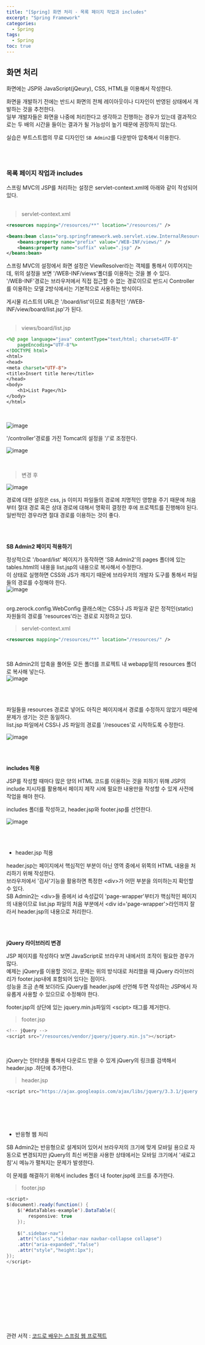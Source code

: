 ```yaml
---
title: "[Spring] 화면 처리 - 목록 페이지 작업과 includes"
excerpt: "Spring Framework"
categories: 
  - Spring
tags: 
  - Spring
toc: true
---
```



## 화면 처리

화면에는 JSP와 JavaScript(jQeury), CSS, HTML을 이용해서 작성한다.<br>

화면을 개발하기 전에는 반드시 화면의 전체 레이아웃이나 디자인이 반영된 상태에서 개발하는 것을 추천한다.<br>
일부 개발자들은 화면을 나중에 처리한다고 생각하고 진행하는 경우가 있는데 결과적으로는 두 배의 시간을 들이는 결과가 될 가능성이 높기 때문에 권장하지 않는다.<br>

실습은 부트스트랩의 무료 디자인인 `SB Admin2`를 다운받아 압축해서 이용한다.<br>

<br><br>

### 목록 페이지 작업과 includes

스프링 MVC의 JSP를 처리하는 설정은 servlet-context.xml에 아래와 같이 작성되어 있다.<br>
<br>

> servlet-context.xml

```xml
<resources mapping="/resources/**" location="/resources/" />

<beans:bean class="org.springframework.web.servlet.view.InternalResourceViewResolver">
    <beans:property name="prefix" value="/WEB-INF/views/" />
    <beans:property name="suffix" value=".jsp" />
</beans:bean>
```


스프링 MVC의 설정에서 화면 설정은 ViewResolver라는 객체를 통해서 이루어지는데, 위의 설정을 보면 '/WEB-INF/views'폴더를 이용하는 것을 볼 수 있다.<br>
'/WEB-INF'경로는 브라우저에서 직접 접근할 수 없는 경로이므로 반드시 Controller를 이용하는 모델 2방식에서는 기본적으로 사용하는 방식이다.<br>

게시물 리스트의 URL은 '/board/list'이므로 최종적인 '/WEB-INF/view/board/list.jsp'가 된다.<br>
<br>

> views/board/list.jsp

```jsp
<%@ page language="java" contentType="text/html; charset=UTF-8"
    pageEncoding="UTF-8"%>
<!DOCTYPE html>
<html>
<head>
<meta charset="UTF-8">
<title>Insert title here</title>
</head>
<body>
	<h1>List Page</h1>
</body>
</html>
```
<br>

![image](https://user-images.githubusercontent.com/73421820/121705994-2aa05d00-cb10-11eb-882a-60393b60155d.png)
<br>

'/controller'경로를 가진 Tomcat의 설정을 '/'로 조정한다.<br>

![image](https://user-images.githubusercontent.com/73421820/121706187-5885a180-cb10-11eb-9e19-c55df4574837.png)

<br>

> 변경 후

![image](https://user-images.githubusercontent.com/73421820/121706301-76eb9d00-cb10-11eb-8334-ad6822352e92.png)<br>

경로에 대한 설정은 css, js 이미지 파일들의 경로에 치명적인 영향을 주기 때문에 처음부터 절대 경로 혹은 상대 경로에 대해서 명확히 결정한 후에 프로젝트를 진행해야 된다.<br>
일반적인 경우라면 절대 경로를 이용하는 것이 좋다.<br>

<br><br>

**SB Admin2 페이지 적용하기**

정상적으로 '/board/list' 페이지가 동작하면 'SB Admin2'의 pages 폴더에 있는 tables.html의 내용을 list.jsp의 내용으로 복사해서 수정한다.<br>
이 상태로 실행하면 CSS와 JS가 깨지기 때문에 브라우저의 개발자 도구를 통해서 파일들의 경로를 수정해야 한다.<br>
![image](https://user-images.githubusercontent.com/73421820/121709248-507b3100-cb13-11eb-9a41-87f0d95b59c9.png)
<br><br>

org.zerock.config.WebConfig 클래스에는 CSS나 JS 파일과 같은 정적인(static) 자원들의 경로를 'resources'라는 경로로 지정하고 있다.<br>

> servlet-context.xml

```xml
<resources mapping="/resources/**" location="/resources/" />
```
<br>

SB Admin2의 압축을 풀어둔 모든 폴더를 프로젝트 내 webapp밑의 resources 폴더로 복사해 넣는다.<br>
![image](https://user-images.githubusercontent.com/73421820/121709599-ae0f7d80-cb13-11eb-89fc-4d2964a12b3e.png)

<br><br>

파일들을 resources 경로로 넣어도 아직은 페이지에서 경로를 수정하지 않았기 때문에 문제가 생기는 것은 동일하다.<br>
list.jsp 파일에서 CSS나 JS 파일의 경로를 '/resouces'로 시작하도록 수정한다.<br>


![image](https://user-images.githubusercontent.com/73421820/121709803-e57e2a00-cb13-11eb-9c80-6ad5efd91023.png)
<br>




<br><br>


**includes 적용**

JSP를 작성할 때마다 많은 양의 HTML 코드를 이용하는 것을 피하기 위해 JSP의 include 지시자를 활용해서 페이지 제작 시에 필요한 내용만을 작성할 수 있게 사전에 작업을 해야 한다.<br>

includes 폴더를 작성하고, header.jsp와 footer.jsp를 선언한다.<br>

![image](https://user-images.githubusercontent.com/73421820/121710229-5c1b2780-cb14-11eb-8ec1-b1004f2d569a.png)

<br><br>


- header.jsp 적용

header.jsp는 페이지에서 핵심적인 부분이 아닌 영역 중에서 위쪽의 HTML 내용을 처리하기 위해 작성한다.<br>
브라우저에서 '검사'기능을 활용하면 특정한 \<div\>가 어떤 부분을 의미하는지 확인할 수 있다.<br>
SB Admin2는 \<div\>들 중에서  id 속성값이 'page-wrapper'부터가 핵심적인 페이지의 내용이므로 list.jsp 파일의 처음 부분에서 \<div id='page-wrapper'\>라인까지 잘라서 header.jsp의 내용으로 처리한다.<br>

<br><br>

**jQuery 라이브러리 변경**

JSP 페이지를 작성하다 보면 JavaScript로 브라우저 내에서의 조작이 필요한 경우가 많다.<br>
예제는 jQuery를 이용할 것이고, 문제는 위의 방식대로 처리했을 때 jQuery 라이브러리가 footer.jsp내에 포함되어 있다는 점이다.<br>
성능을 조금 손해 보더라도 jQuery를 header.jsp에 선언해 두면 작성하는 JSP에서 자유롭게 사용할 수 있으므로 수정해야 한다.<br>

footer.jsp의 상단에 있는 jquery.min.js파일의 \<scipt\> 태그를 제거한다.<br>

> footer.jsp

```java
<!-- jQuery -->
<script src="/resources/vendor/jquery/jquery.min.js"></script>
```
<br>

jQuery는 인터넷을 통해서 다운로드 받을 수 있게 jQuery의 링크를 검색해서 header.jsp .하단에 추가한다.<br>


> header.jsp

```java
<script src="https://ajax.googleapis.com/ajax/libs/jquery/3.3.1/jquery.min.js"></script>
```

<br>

<br><br>


- 반응형 웹 처리

SB Admin2는 반응형으로 설계되어 있어서 브라우저의 크기에 맞게 모바일 용으로 자동으로 변경되지만 jQuery의 최신 버전을 사용한 상태에서는 모바일 크기에서 '새로고침'시 메뉴가 펼쳐지는 문제가 발생한다.<br>

이 문제를 해결하기 위해서 includes 폴더 내 footer.jsp에 코드를 추가한다.<br>

> footer.jsp

```java
<script>
$(document).ready(function() {
    $('#dataTables-example').DataTable({
        responsive: true
    });
    
    $(".sidebar-nav")
    .attr("class","sidebar-nav navbar-collapse collapse")
    .attr("aria-expanded","false")
    .attr("style","height:1px");
});
</script>
```
<br>


<br><br>

<br><br>





<br><br>
관련 서적 : [코드로 배우는 스프링 웹 프로젝트](https://cafe.naver.com/gugucoding)
<br><br>
